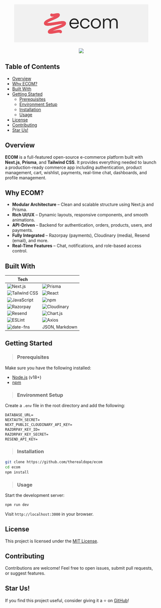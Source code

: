 <p align="center">
  <a href="https://ecom-skheni.vercel.app/" target="_blank">
    <img src="./public/logo-white.png" alt="ecom-logo" height="125" />
  </a><br/>
  <br />
  <a href="https://ecom-skheni.vercel.app/" target="_blank">
    <img src="https://img.shields.io/badge/Visit%20Website-000?style=for-the-badge&logo=vercel&logoColor=white" />
  </a>
</p>

## Table of Contents

* [Overview](#overview)
* [Why ECOM?](#why-ecom)
* [Built With](#built-with)
* [Getting Started](#getting-started)
  * [Prerequisites](#prerequisites)
  * [Environment Setup](#environment-setup)
  * [Installation](#installation)
  * [Usage](#usage)
* [License](#license)
* [Contributing](#contributing)
* [Star Us!](#star-us)


## Overview

**ECOM** is a full-featured open-source e-commerce platform built with **Next.js**, **Prisma**, and **Tailwind CSS**. It provides everything needed to launch a production-ready commerce app including authentication, product management, cart, wishlist, payments, real-time chat, dashboards, and profile management.



## Why ECOM?

* **Modular Architecture** – Clean and scalable structure using Next.js and Prisma.
* **Rich UI/UX** – Dynamic layouts, responsive components, and smooth animations.
* **API-Driven** – Backend for authentication, orders, products, users, and payments.
* **Fully Integrated** – Razorpay (payments), Cloudinary (media), Resend (email), and more.
* **Real-Time Features** – Chat, notifications, and role-based access control.

## Built With

|                                                                                               Tech                                                                                            |                                                                                                |
| ----------------------------------------------------------------------------------------------- | ---------------------------------------------------------------------------------------------- |
| ![Next.js](https://img.shields.io/badge/Next.js-000?logo=nextdotjs)                             | ![Prisma](https://img.shields.io/badge/Prisma-2D3748?logo=prisma\&logoColor=white)             |
| ![Tailwind CSS](https://img.shields.io/badge/Tailwind-06B6D4?logo=tailwindcss\&logoColor=white) | ![React](https://img.shields.io/badge/React-20232A?logo=react\&logoColor=61DAFB)               |
| ![JavaScript](https://img.shields.io/badge/JavaScript-F7DF1E?logo=javascript\&logoColor=black)  | ![npm](https://img.shields.io/badge/NPM-CB3837?logo=npm\&logoColor=white)                      |
| ![Razorpay](https://img.shields.io/badge/Razorpay-02042B?logo=razorpay\&logoColor=white)        | ![Cloudinary](https://img.shields.io/badge/Cloudinary-3448C5?logo=cloudinary\&logoColor=white) |
| ![Resend](https://img.shields.io/badge/Resend-000000?logo=data\:image/svg+xml;base64,YOUR_ICON) | ![Chart.js](https://img.shields.io/badge/Chart.js-FF6384?logo=chartdotjs\&logoColor=white)     |
| ![ESLint](https://img.shields.io/badge/ESLint-4B32C3?logo=eslint\&logoColor=white)              | ![Axios](https://img.shields.io/badge/Axios-5A29E4?logo=axios\&logoColor=white)                |
| ![date-fns](https://img.shields.io/badge/date--fns-EC4899?logo=calendar\&logoColor=white)       | JSON, Markdown                                                                                 |


## Getting Started

> ### Prerequisites

Make sure you have the following installed:

* [Node.js](https://nodejs.org/) (v18+)
* [npm](https://www.npmjs.com/)

> ### Environment Setup

Create a `.env` file in the root directory and add the following:

```env
DATABASE_URL=
NEXTAUTH_SECRET=
NEXT_PUBLIC_CLOUDINARY_API_KEY=
RAZORPAY_KEY_ID=
RAZORPAY_KEY_SECRET=
RESEND_API_KEY=
```


> ### Installation

```bash
git clone https://github.com/therealdope/ecom
cd ecom
npm install
```


> ### Usage

Start the development server:

```bash
npm run dev
```

Visit `http://localhost:3000` in your browser.



## License

This project is licensed under the [MIT License](./LICENSE).


## Contributing

Contributions are welcome! Feel free to open issues, submit pull requests, or suggest features.


## Star Us!

If you find this project useful, consider giving it a ⭐ on [GitHub](https://github.com/therealdope/ecom)!
